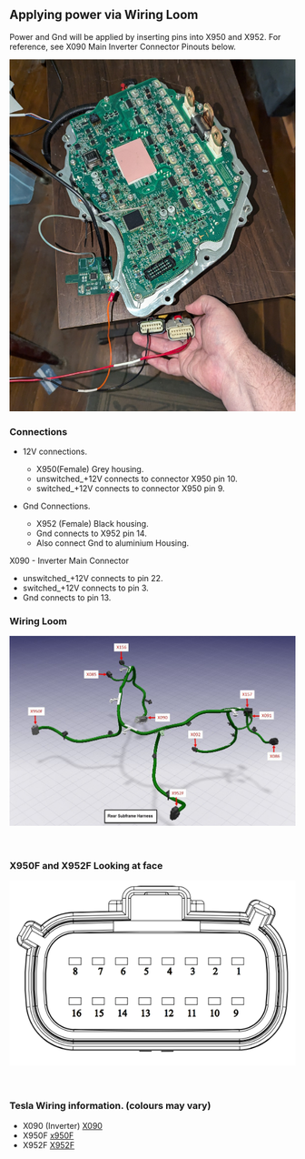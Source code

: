 ## Applying power via Wiring Loom

Power and Gnd will be applied by inserting pins into X950 and X952.
For reference, see X090 Main Inverter Connector Pinouts below.

![Power connected](https://github.com/mackelec/tesla_M3_rdu/blob/main/resource/Tesla%20Inverter%20Power%20connected.jpg)

### Connections

- 12V connections.
  - X950(Female)  Grey housing.
  - unswitched_+12V connects to connector X950 pin 10.
  - switched_+12V connects to connector X950 pin 9.

- Gnd Connections.
  - X952 (Female) Black housing.
  - Gnd connects to X952 pin 14.
  - Also connect Gnd to aluminium Housing.

X090 - Inverter Main Connector
  - unswitched_+12V connects to pin 22.
  - switched_+12V connects to pin 3.
  - Gnd connects to pin 13.
 
###  Wiring Loom

![Wiring Loom](https://github.com/mackelec/tesla_M3_rdu/blob/main/resource/Drive%20untit%20wire%20loom.jpg)
<br><br><br>

### X950F and X952F Looking at face

![X950F X952F](https://github.com/mackelec/tesla_M3_rdu/blob/main/resource/Connector%20X950.PNG)
<br><br><br>

### Tesla Wiring information.   (colours may vary)

- X090 (Inverter) [X090](https://github.com/mackelec/tesla_M3_rdu/blob/main/resource/X090%20_.pdf)
- X950F [x950F](https://github.com/mackelec/tesla_M3_rdu/blob/main/resource/X950F%20_.pdf)
- X952F [X952F](https://github.com/mackelec/tesla_M3_rdu/blob/main/resource/X952F%20_.pdf)



